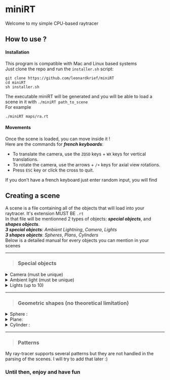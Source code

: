 # miniRT

Welcome to my simple CPU-based raytracer

## How to use ?
#### Installation
This program is compatible with Mac and Linux based systems  
Just clone the repo and run the ```installer.sh``` script:  
```
git clone https://github.com/leonardkrief/miniRT
cd miniRT
sh installer.sh
```

The executable miniRT will be generated and you will be able to load a scene in it with ```./miniRT path_to_scene```  
For example
```
./miniRT maps/ra.rt
```
#### Movements
Once the scene is loaded, you can move inside it !  
Here are the commands for ***french keyboards***: 
* To translate the camera, use the ```ZQSD``` keys + ```WX``` keys for vertical translations.  
* To rotate the camera, use the arrows + ```/+``` keys for axial view rotations.  
* Press ```ESC``` key or click the cross to quit.  

If you don't have a french keyboard just enter random input, you will find  

## Creating a scene

A scene is a file containing all of the objects that will load into your raytracer. It's extension MUST BE ```.rt```  
In that file will be mentionned 2 types of objects: ***special objects***, and ***shapes objects***.  
***3 special objects***: *Ambient Lightning*, *Camera*, *Lights*  
***3 shapes objects***: *Spheres*, *Plans*, *Cylinders*  
Below is a detailed manual for every objects you can mention in your scenes
***

> ### Special objects
<details>
<summary> Camera (must be unique) </summary>
```
C xPos,yPos,zPos xDir,yDir,zDir   FOV
```
`Pos` is the camera position point.

`Dir` is the camera orientation vector.

`FOV` is the field of view.
</details>

<details>
<summary> Ambient light (must be unique) </summary>

```
A   Ratio   R,G,B
```

`Ratio` is the intensity of the light, in range `[0;1]`.

`R,G,B` is the color of the ambient light, each component is in range `[0;255]`. 
</details>

<details>
<summary>Lights (up to 10)</summary>
```
L   xPos,yPos,zPos   Ratio   R,G,B
```

`Pos` is the light position point.

`Ratio` is the intensity of the light, in range `[0;1]`.

`R,G,B` is the color of the light, each component is in range `[0;255]`. 
</details>

***

> ### Geometric shapes (no theoretical limitation)
<details>
<summary>Sphere :</summary>

```
sp    xPos,yPos,zPos    Radius    R,G,B
```

`Pos` is a point describing the sphere position.

`R,G,B` is the color of the sphere, each component is between range `[0;255]`. 

`Radius` is the radius of the sphere.
</details>

<details>
	<summary>Plane:</summary>

```
pl    xPos,yPos,zPos    xDir,yDir,zDir    R,G,B
```

`Pos` is a point describing the plane position.

`Dir` is a vector orienting the plane.

`R,G,B` is the color of the plane, each component is between range `[0;255]`. 
</details>

<details>
	<summary>Cylinder :</summary>

```
cy    xPos,yPos,zPos    xDir,yDir,zDir    Lenght    Diameter    R,G,B
```

`Pos` is a point describing the cylinder position.

`Dir` is a vector orienting the cylinder.

`R,G,B` is the color of the cylinder, each component is between range `[0;255]`. 

`Lenght` and `Diameter` cannot be negative.
</details>

***

> ### Patterns
My ray-tracer supports several patterns but they are not handled in the parsing of the scenes. I will try to add that later :)

### Until then, enjoy and have fun
